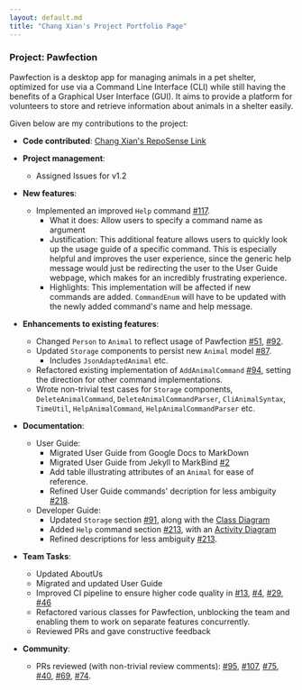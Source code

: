 ```yaml
---
layout: default.md
title: "Chang Xian's Project Portfolio Page"
---
```


### Project: Pawfection

Pawfection is a desktop app for managing animals in a pet shelter, optimized for use via a Command Line Interface (CLI)
while still having the benefits of a Graphical User Interface (GUI). It aims to provide a platform for volunteers to
store and retrieve information about animals in a shelter easily.

Given below are my contributions to the project:

* **Code contributed**: [Chang Xian's RepoSense Link](https://nus-cs2103-ay2324s1.github.io/tp-dashboard/?search=euchangxian&breakdown=true)

* **Project management**:
    * Assigned Issues for v1.2

* **New features**:
  - Implemented an improved `Help` command [#117](https://github.com/AY2324S1-CS2103T-F08-3/tp/pull/117).
    - What it does: Allow users to specify a command name as argument
    - Justification: This additional feature allows users to quickly look up the usage guide of a specific command.
      This is especially helpful and improves the user experience, since the generic help message would just be
      redirecting the user to the User Guide webpage, which makes for an incredibly frustrating experience.
    - Highlights: This implementation will be affected if new commands are added. `CommandEnum` will have to be updated
      with the newly added command's name and help message.

* **Enhancements to existing features**:
  - Changed `Person` to `Animal` to reflect usage of Pawfection [#51](https://github.com/AY2324S1-CS2103T-F08-3/tp/pull/51), [#92](https://github.com/AY2324S1-CS2103T-F08-3/tp/pull/92).
  - Updated `Storage` components to persist new `Animal` model [#87](https://github.com/AY2324S1-CS2103T-F08-3/tp/pull/87).
    - Includes `JsonAdaptedAnimal` etc.
  - Refactored existing implementation of `AddAnimalCommand` [#94](https://github.com/AY2324S1-CS2103T-F08-3/tp/pull/94),
    setting the direction for other command implementations.
  - Wrote non-trivial test cases for `Storage` components, `DeleteAnimalCommand`, `DeleteAnimalCommandParser`,
    `CliAnimalSyntax`, `TimeUtil`, `HelpAnimalCommand`, `HelpAnimalCommandParser` etc.

* **Documentation**:
  - User Guide:
    - Migrated User Guide from Google Docs to MarkDown
    - Migrated User Guide from Jekyll to MarkBind [#2](https://github.com/AY2324S1-CS2103T-F08-3/tp/pull/2)
    - Add table illustrating attributes of an `Animal` for ease of reference.
    - Refined User Guide commands' decription for less ambiguity [#218](https://github.com/AY2324S1-CS2103T-F08-3/tp/pull/218).
  - Developer Guide:
    - Updated `Storage` section [#91](https://github.com/AY2324S1-CS2103T-F08-3/tp/pull/91), along with the [Class Diagram](https://github.com/euchangxian/tp/blob/master/docs/diagrams/StorageClassDiagram.puml)
    - Added `Help` command section [#213](https://github.com/AY2324S1-CS2103T-F08-3/tp/pull/213), with an [Activity Diagram](https://github.com/euchangxian/tp/blob/master/docs/diagrams/HelpActivityDiagram.puml)
    - Refined descriptions for less ambiguity [#213](https://github.com/AY2324S1-CS2103T-F08-3/tp/pull/213).

* **Team Tasks**:
    * Updated AboutUs
    * Migrated and updated User Guide
    * Improved CI pipeline to ensure higher code quality in [#13](https://github.com/AY2324S1-CS2103T-F08-3/tp/pull/3), [#4](https://github.com/AY2324S1-CS2103T-F08-3/tp/pull/4),
      [#29](https://github.com/AY2324S1-CS2103T-F08-3/tp/pull/29), [#46](https://github.com/AY2324S1-CS2103T-F08-3/tp/pull/46)
    * Refactored various classes for Pawfection, unblocking the team and enabling them to work on separate features concurrently.
    * Reviewed PRs and gave constructive feedback

* **Community**:
    * PRs reviewed (with non-trivial review comments): [#95](https://github.com/AY2324S1-CS2103T-F08-3/tp/pull/95),
      [#107](https://github.com/AY2324S1-CS2103T-F08-3/tp/pull/107), [#75](https://github.com/AY2324S1-CS2103T-F08-3/tp/pull/75),
      [#40](https://github.com/AY2324S1-CS2103T-F08-3/tp/pull/40), [#69](https://github.com/AY2324S1-CS2103T-F08-3/tp/pull/69),
      [#74](https://github.com/AY2324S1-CS2103T-F08-3/tp/pull/74).
